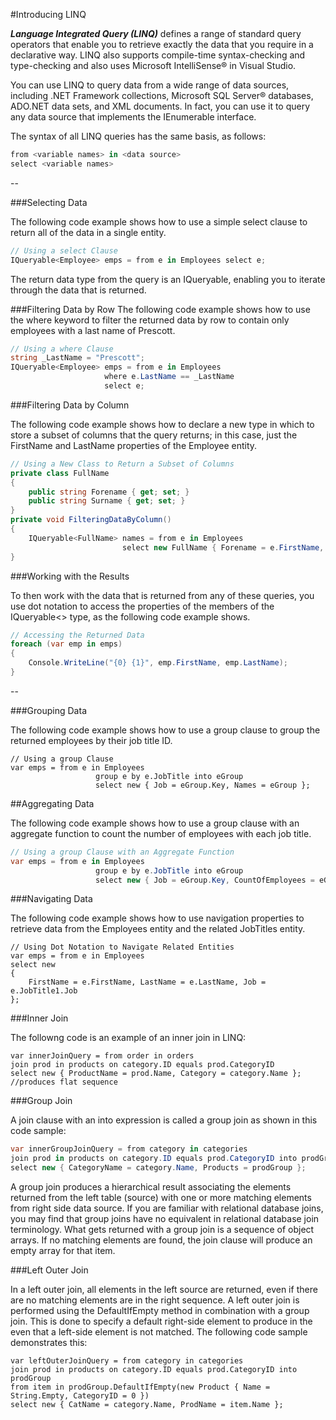 #Introducing LINQ

___Language Integrated Query (LINQ)___ defines a range of standard query operators 
that enable you to retrieve exactly the data that you require in a declarative way. 
LINQ also supports compile-time syntax-checking and type-checking and also uses 
Microsoft IntelliSense® in Visual Studio.

You can use LINQ to query data from a wide range of data sources, including 
.NET Framework collections, Microsoft SQL Server® databases, ADO.NET data sets, 
and XML documents. In fact, you can use it to query any data source that implements 
the IEnumerable interface.

The syntax of all LINQ queries has the same basis, as follows:
```c#
from <variable names> in <data source>
select <variable names>
```

--

###Selecting Data

The following code example shows how to use a simple select clause to return all of the data in a single entity. 
```c#
// Using a select Clause
IQueryable<Employee> emps = from e in Employees select e;
```
The return data type from the query is an IQueryable<Employee>, enabling you to iterate through the data that is returned.

###Filtering Data by Row
The following code example shows how to use the where keyword to filter the returned data by row to contain only employees with a last name of Prescott.
```c#
// Using a where Clause
string _LastName = "Prescott";
IQueryable<Employee> emps = from e in Employees
                     where e.LastName == _LastName
                     select e;
```

###Filtering Data by Column

The following code example shows how to declare a new type in which to store a subset of columns that the query returns; in this case, just the FirstName and LastName properties of the Employee entity.
```c#
// Using a New Class to Return a Subset of Columns
private class FullName
{
    public string Forename { get; set; }
    public string Surname { get; set; }
}
private void FilteringDataByColumn()
{
    IQueryable<FullName> names = from e in Employees
                         select new FullName { Forename = e.FirstName, Surname = e.LastName };
}
```
###Working with the Results

To then work with the data that is returned from any of these queries, you use dot notation to access the properties of the members of the IQueryable<> type, as the following code example shows.
```c#
// Accessing the Returned Data 
foreach (var emp in emps)
{
    Console.WriteLine("{0} {1}", emp.FirstName, emp.LastName);
}
```

--

###Grouping Data

The following code example shows how to use a group clause to group the returned employees by their job title ID.
```
// Using a group Clause
var emps = from e in Employees
                   group e by e.JobTitle into eGroup
                   select new { Job = eGroup.Key, Names = eGroup };
```

##Aggregating Data

The following code example shows how to use a group clause with an aggregate function to count the number of employees with each job title.
```c#
// Using a group Clause with an Aggregate Function
var emps = from e in Employees
                   group e by e.JobTitle into eGroup
                   select new { Job = eGroup.Key, CountOfEmployees = eGroup.Count() };
```

###Navigating Data

The following code example shows how to use navigation properties to retrieve data from the Employees entity and the related JobTitles entity.
```
// Using Dot Notation to Navigate Related Entities
var emps = from e in Employees
select new
{
    FirstName = e.FirstName, LastName = e.LastName, Job = e.JobTitle1.Job
};
```

###Inner Join

The followng code is an example of an inner join in LINQ:
```
var innerJoinQuery = from order in orders
join prod in products on category.ID equals prod.CategoryID
select new { ProductName = prod.Name, Category = category.Name }; //produces flat sequence
```

###Group Join

A join clause with an into expression is called a group join as shown in this code sample:
```c#
var innerGroupJoinQuery = from category in categories
join prod in products on category.ID equals prod.CategoryID into prodGroup
select new { CategoryName = category.Name, Products = prodGroup };
```

A group join produces a hierarchical result associating the elements returned from 
the left table (source) with one or more matching elements from right side data source. 
If you are familiar with relational database joins, you may find that group joins have 
no equivalent in relational database join terminology. What gets returned with a group 
join is a sequence of object arrays.  If no matching elements are found, the join 
clause will produce an empty array for that item. 

###Left Outer Join

In a left outer join, all elements in the left source are returned, even if there are no matching elements are in the right sequence. A left outer join is performed using the DefaultIfEmpty method in combination with a group join. This is done to specify a default right-side element to produce in the even that a left-side element is not matched. The following code sample demonstrates this:
```
var leftOuterJoinQuery = from category in categories
join prod in products on category.ID equals prod.CategoryID into prodGroup
from item in prodGroup.DefaultIfEmpty(new Product { Name = String.Empty, CategoryID = 0 })
select new { CatName = category.Name, ProdName = item.Name };
```

